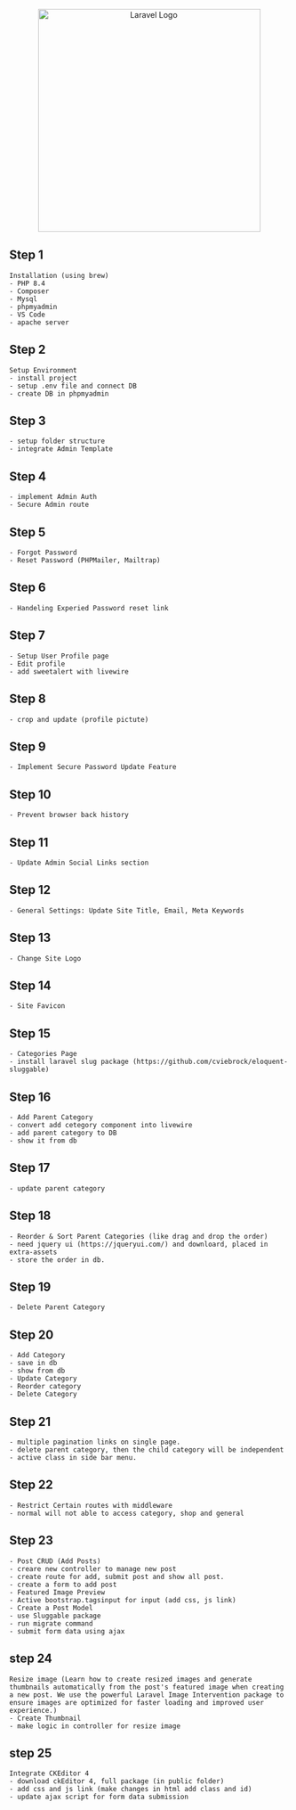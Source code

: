 <p align="center"><a href="https://laravel.com" target="_blank"><img src="https://raw.githubusercontent.com/laravel/art/master/logo-lockup/5%20SVG/2%20CMYK/1%20Full%20Color/laravel-logolockup-cmyk-red.svg" width="400" alt="Laravel Logo"></a></p>


## Step 1
    Installation (using brew)
    - PHP 8.4
    - Composer
    - Mysql
    - phpmyadmin
    - VS Code
    - apache server

## Step 2
    Setup Environment
    - install project
    - setup .env file and connect DB
    - create DB in phpmyadmin

## Step 3
    - setup folder structure
    - integrate Admin Template

## Step 4
    - implement Admin Auth
    - Secure Admin route

## Step 5
    - Forgot Password
    - Reset Password (PHPMailer, Mailtrap)

## Step 6
    - Handeling Experied Password reset link

## Step 7
    - Setup User Profile page
    - Edit profile  
    - add sweetalert with livewire

## Step 8
    - crop and update (profile pictute)

## Step 9
    - Implement Secure Password Update Feature

## Step 10
    - Prevent browser back history

## Step 11 
    - Update Admin Social Links section

## Step 12
    - General Settings: Update Site Title, Email, Meta Keywords

## Step 13
    - Change Site Logo

## Step 14
    - Site Favicon

## Step 15
    - Categories Page
    - install laravel slug package (https://github.com/cviebrock/eloquent-sluggable)

## Step 16
    - Add Parent Category
    - convert add cetegory component into livewire
    - add parent category to DB
    - show it from db

## Step 17
    - update parent category

## Step 18
    - Reorder & Sort Parent Categories (like drag and drop the order)
    - need jquery ui (https://jqueryui.com/) and downloard, placed in extra-assets
    - store the order in db.

## Step 19
    - Delete Parent Category

## Step 20
    - Add Category
    - save in db
    - show from db
    - Update Category
    - Reorder category
    - Delete Category

## Step 21
    - multiple pagination links on single page.
    - delete parent category, then the child category will be independent
    - active class in side bar menu.

## Step 22
    - Restrict Certain routes with middleware
    - normal will not able to access category, shop and general

## Step 23
    - Post CRUD (Add Posts)
    - creare new controller to manage new post
    - create route for add, submit post and show all post.
    - create a form to add post
    - Featured Image Preview
    - Active bootstrap.tagsinput for input (add css, js link)
    - Create a Post Model
    - use Sluggable package
    - run migrate command
    - submit form data using ajax 

## step 24
    Resize image (Learn how to create resized images and generate thumbnails automatically from the post's featured image when creating a new post. We use the powerful Laravel Image Intervention package to ensure images are optimized for faster loading and improved user experience.)
    - Create Thumbnail
    - make logic in controller for resize image

## step 25
    Integrate CKEditor 4
    - download ckEditor 4, full package (in public folder)
    - add css and js link (make changes in html add class and id)
    - update ajax script for form data submission